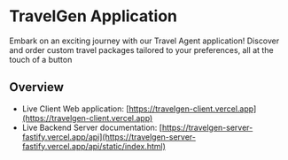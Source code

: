 # TravelGen Application

Embark on an exciting journey with our Travel Agent application! Discover and order custom travel packages tailored to your preferences, all at the touch of a button

## Overview

- Live Client Web application: [https://travelgen-client.vercel.app](https://travelgen-client.vercel.app)
- Live Backend Server documentation: [https://travelgen-server-fastify.vercel.app/api](https://travelgen-server-fastify.vercel.app/api/static/index.html)

